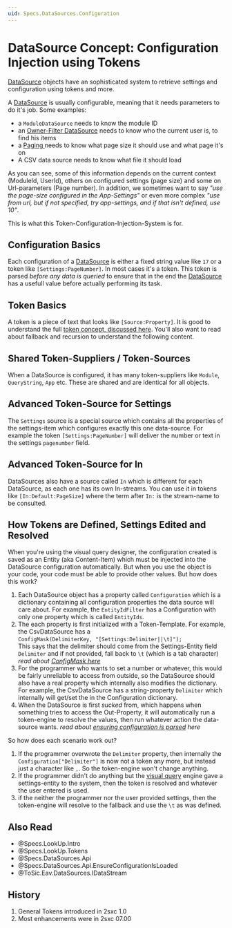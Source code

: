 ```yaml
---
uid: Specs.DataSources.Configuration
---
```


# DataSource Concept: Configuration Injection using Tokens

[DataSource](xref:Specs.DataSources.DataSource) objects have an sophisticated system to retrieve settings and configuration using tokens and more. 

A [DataSource](xref:Specs.DataSources.DataSource) is usually configurable, meaning that it needs parameters to do it's job. Some examples:

* a `ModuleDataSource` needs to know the module ID 
* an [Owner-Filter DataSource](xref:ToSic.Eav.DataSources.OwnerFilter) needs to know who the current user is, to find his items
* a [Paging ](xref:ToSic.Eav.DataSources.Paging) needs to know what page size it should use and what page it's on
* A CSV data source needs to know what file it should load

As you can see, some of this information depends on the current context (ModuleId, UserId), others on configured settings (page size) and some on Url-parameters (Page number). In addition, we sometimes want to say _"use the page-size configured in the App-Settings"_ or even more complex _"use from url, but if not specified, try app-settings, and if that isn't defined, use 10"_.

This is what this Token-Configuration-Injection-System is for. 

## Configuration Basics
Each configuration of a [DataSource](xref:Specs.DataSources.DataSource) is either a fixed string value like `17` or a token like `[Settings:PageNumber]`. In most cases it's a token. This token is parsed _before any data is queried_ to ensure that in the end the [DataSource](xref:Specs.DataSources.DataSource) has a usefull value before actually performing its task. 

## Token Basics
A token is a piece of text that looks like `[Source:Property]`. It is good to understand the full [token concept, discussed here](xref:Specs.LookUp.Tokens). You'll also want to read about fallback and recursion to understand the following content. 

## Shared Token-Suppliers / Token-Sources
When a DataSource is configured, it has many token-suppliers like `Module`, `QueryString`, `App` etc. These are shared and are identical for all objects. 

## Advanced Token-Source for Settings
The `Settings` source is a special source which contains all the properties of the settings-item which configures exactly this one data-source. For example the token `[Settings:PageNumber]` will deliver the number or text in the settings `pagenumber` field. 

## Advanced Token-Source for In
DataSources also have a source called `In` which is different for each DataSource, as each one has its own In-streams. You can use it in tokens like `[In:Default:PageSize]` where the term after `In:` is the stream-name to be consulted. 

## How Tokens are Defined, Settings Edited and Resolved
When you're using the visual query designer, the configuration created is saved as an Entity (aka Content-Item) which must be injected into the DataSource configuration automatically. But when you use the object is your code, your code must be able to provide other values. But how does this work?

1. Each DataSource object has a property called `Configuration` which is a dictionary containing all configuration properties the data source will care about. For example, the `EntityIdFilter` has a Configuration with only one property which is called `EntityIds`. 
2. The each property is first initialized with a Token-Template. For example, the CsvDataSource has a  
`ConfigMask(DelimiterKey, "[Settings:Delimiter||\t]");`   
This says that the delimiter should come from the Settings-Entity field `Delimiter` and if not provided, fall back to `\t` (which is a tab character)  
_read about [ConfigMask here](xref:Specs.DataSources.Api.ConfigMask)_  
3. For the programmer who wants to set a number or whatever, this would be fairly unreliable to access from outside, so the DataSource should also have a real property which internally also modifies the dictionary. For example, the CsvDataSource has a string-property `Delimiter` which internally will get/set the in the Configuration dictionary.  
3. When the DataSource is first _sucked_ from, which happens when something tries to access the Out-Property, it will automatically run a token-engine to resolve the values, then run whatever action the data-source wants. _read about [ensuring configuration is parsed](xref:Specs.DataSources.Api.EnsureConfigurationIsLoaded) here_

So how does each scenario work out?

1. If the programmer overwrote the `Delimiter` property, then internally the `Configuration["Delimiter"]` is now not a token any more, but instead just a character like `,`. So the token-engine won't change anything. 
1. If the programmer didn't do anything but the [visual query](xref:ToSic.Eav.DataSources.Query.VisualQueryAttribute) engine gave a settings-entity to the system, then the token is resolved and whatever the user entered is used. 
1. if the neither the programmer nor the user provided settings, then the token-engine will resolve to the fallback and use the `\t` as was defined.

## Also Read

* @Specs.LookUp.Intro
* @Specs.LookUp.Tokens
* @Specs.DataSources.Api
* @Specs.DataSources.Api.EnsureConfigurationIsLoaded
* @ToSic.Eav.DataSources.IDataStream


## History

1. General Tokens introduced in 2sxc 1.0
1. Most enhancements were in 2sxc 07.00

